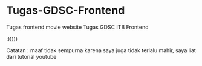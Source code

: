 # Tugas-GDSC-Frontend
Tugas frontend movie website
Tugas GDSC ITB Frontend







:)))))

Catatan : maaf tidak sempurna karena saya juga tidak terlalu mahir, saya liat dari tutorial youtube

